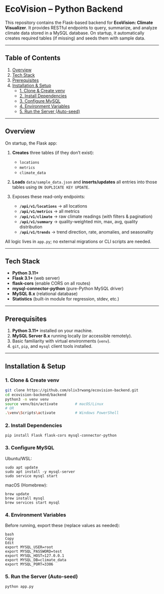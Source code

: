# EcoVision – Python Backend

This repository contains the Flask-based backend for **EcoVision: Climate Visualizer**. It provides RESTful endpoints to query, summarize, and analyze climate data stored in a MySQL database. On startup, it automatically creates required tables (if missing) and seeds them with sample data.

---

## Table of Contents

1. [Overview](#overview)
2. [Tech Stack](#tech-stack)
3. [Prerequisites](#prerequisites)
4. [Installation & Setup](#installation--setup)
   - [1. Clone & Create venv](#1-clone--create-venv)
   - [2. Install Dependencies](#2-install-dependencies)
   - [3. Configure MySQL](#3-configure-mysql)
   - [4. Environment Variables](#4-environment-variables)
   - [5. Run the Server (Auto-seed)](#5-run-the-server-auto-seed)
     
---

## Overview

On startup, the Flask app:

1. **Creates** three tables (if they don’t exist):

   - `locations`
   - `metrics`
   - `climate_data`

2. **Loads** `data/sample_data.json` and **inserts/updates** all entries into those tables using `ON DUPLICATE KEY UPDATE`.

3. Exposes these read-only endpoints:
   - **`/api/v1/locations`** → all locations
   - **`/api/v1/metrics`** → all metrics
   - **`/api/v1/climate`** → raw climate readings (with filters & pagination)
   - **`/api/v1/summary`** → quality-weighted min, max, avg, quality distribution
   - **`/api/v1/trends`** → trend direction, rate, anomalies, and seasonality

All logic lives in `app.py`; no external migrations or CLI scripts are needed.

---

## Tech Stack

- **Python 3.11+**
- **Flask 3.1+** (web server)
- **flask-cors** (enable CORS on all routes)
- **mysql-connector-python** (pure-Python MySQL driver)
- **MySQL 8.x** (relational database)
- **Statistics** (built-in module for regression, stdev, etc.)

---

## Prerequisites

1. **Python 3.11+** installed on your machine.
2. **MySQL Server 8.x** running locally (or accessible remotely).
3. Basic familiarity with virtual environments (`venv`).
4. `git`, `pip`, and `mysql` client tools installed.

---

## Installation & Setup

### 1. Clone & Create venv

```bash
git clone https://github.com/oliv3rwang/ecovision-backend.git
cd ecovision-backend/backend
python3 -m venv venv
source venv/bin/activate        # macOS/Linux
# OR
.\venv\Scripts\activate         # Windows PowerShell
```

### 2. Install Dependencies

```
pip install Flask flask-cors mysql-connector-python
```

### 3. Configure MySQL

Ubuntu/WSL:

```
sudo apt update
sudo apt install -y mysql-server
sudo service mysql start
```

macOS (Homebrew):

```
brew update
brew install mysql
brew services start mysql
```

### 4. Environment Variables

Before running, export these (replace values as needed):

```
bash
Copy
Edit
export MYSQL_USER=root
export MYSQL_PASSWORD=test
export MYSQL_HOST=127.0.0.1
export MYSQL_DB=climate_data
export MYSQL_PORT=3306
```

### 5. Run the Server (Auto-seed)

```
python app.py
```
